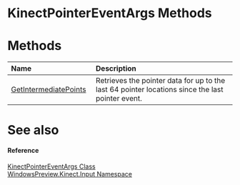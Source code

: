 KinectPointerEventArgs Methods  
==============================  

<span id="publicmethodsSection"></span>

Methods  
=======  

<table>
<colgroup>
<col width="30%" />
<col width="60%" />
</colgroup>
<thead>
<tr class="header">
<th align="left">Name</th>
<th align="left">Description</th>
</tr>
</thead>
<tbody>
<tr class="odd">
<td align="left"><a href="Methods/GetIntermediatePoints_Method.md">GetIntermediatePoints</a></td>
<td align="left">Retrieves the pointer data for up to the last 64 pointer locations since the last pointer event.</td>
</tr>
</tbody>
</table>

<span id="ID4EI"></span>

See also  
========  

<span id="ID4EK"></span>
#### Reference  

[KinectPointerEventArgs Class](../KinectPointerEventArgs_Class.md)  
 [WindowsPreview.Kinect.Input Namespace](../../Kinect.Input.md)  



<!--Please do not edit the data in the comment block below.-->
<!--
TOCTitle : KinectPointerEventArgs Methods
RLTitle : KinectPointerEventArgs Methods
KeywordK : KinectPointerEventArgs class, methods
KeywordA : Methods.T:WindowsPreview.Kinect.Input.KinectPointerEventArgs
AssetID : Methods.T:WindowsPreview.Kinect.Input.KinectPointerEventArgs
Locale : en-us
CommunityContent : 1
TargetOS : Windows
TopicType : kbSyntax
DocSet : K4Wv2
ProjType : K4Wv2Proj
Technology : Kinect for Windows
Product : Kinect for Windows SDK v2
productversion : 20
-->
